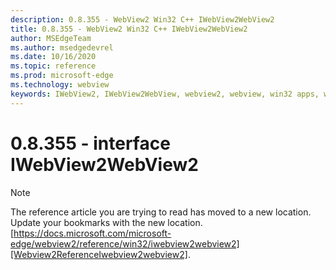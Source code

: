 ```yaml
---
description: 0.8.355 - WebView2 Win32 C++ IWebView2WebView2
title: 0.8.355 - WebView2 Win32 C++ IWebView2WebView2
author: MSEdgeTeam
ms.author: msedgedevrel
ms.date: 10/16/2020
ms.topic: reference
ms.prod: microsoft-edge
ms.technology: webview
keywords: IWebView2, IWebView2WebView, webview2, webview, win32 apps, win32, edge
---
```


# 0.8.355 - interface IWebView2WebView2 

> [!NOTE]
> The reference article you are trying to read has moved to a new location.  
> Update your bookmarks with the new location.  
> [https://docs.microsoft.com/microsoft-edge/webview2/reference/win32/iwebview2webview2][Webview2ReferenceIwebview2webview2].  

[Webview2ReferenceIwebview2webview2]: /microsoft-edge/webview2/reference/win32/iwebview2webview2 "interface IWebView2WebView2 | Microsoft Docs"

